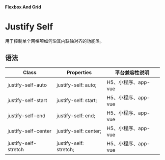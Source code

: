 #### <span class="text-lg text-gray-500 font-normal">Flexbox And Grid</span>

<div class="w-screen"></div>

# Justify Self
<a-typography-text>
    用于控制单个网格项如何沿其内联轴对齐的功能类。
</a-typography-text>

<CssPrefix />

## 语法
| Class | Properties | 平台兼容性说明
| --- | --- | ---
| <a-link status="success">justify-self-auto</a-link> | <a-link>justify-self: auto;</a-link> | H5、小程序、app-vue
| <a-link status="success">justify-self-start</a-link> | <a-link>justify-self: start;</a-link> | H5、小程序、app-vue
| <a-link status="success">justify-self-end</a-link> | <a-link>justify-self: end;</a-link> | H5、小程序、app-vue
| <a-link status="success">justify-self-center</a-link> | <a-link>justify-self: center;</a-link> | H5、小程序、app-vue
| <a-link status="success">justify-self-stretch</a-link> | <a-link>justify-self: stretch;</a-link> | H5、小程序、app-vue